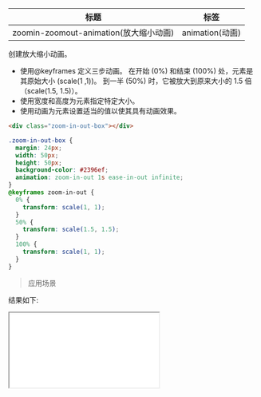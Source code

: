 | 标题                                   | 标签            |
| -------------------------------------- | --------------- |
| zoomin-zoomout-animation(放大缩小动画) | animation(动画) |

创建放大缩小动画。

- 使用@keyframes 定义三步动画。 在开始 (0%) 和结束 (100%) 处，元素是其原始大小 (scale(1 ,1))。 到一半 (50%) 时，它被放大到原来大小的 1.5 倍（scale(1.5, 1.5)）。
- 使用宽度和高度为元素指定特定大小。
- 使用动画为元素设置适当的值以使其具有动画效果。

```html
<div class="zoom-in-out-box"></div>
```

```css
.zoom-in-out-box {
  margin: 24px;
  width: 50px;
  height: 50px;
  background-color: #2396ef;
  animation: zoom-in-out 1s ease-in-out infinite;
}
@keyframes zoom-in-out {
  0% {
    transform: scale(1, 1);
  }
  50% {
    transform: scale(1.5, 1.5);
  }
  100% {
    transform: scale(1, 1);
  }
}
```

> 应用场景

<div class="code-editor" data-url="codes/css/html/zoomin-zoomout-animation.html" data-language="html"></div>

结果如下:

<iframe src="codes/css/html/zoomin-zoomout-animation.html"></iframe>
